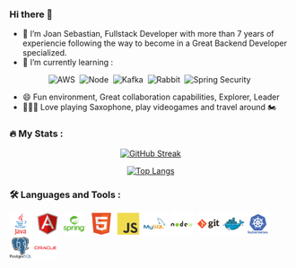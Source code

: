### Hi there 👋

- 🔭 I’m Joan Sebastian, Fullstack Developer with more than 7 years of experiencie following the way to become in a Great Backend Developer specialized.
- 🌱 I’m currently learning :
<div align="center">
  <img src="https://img.shields.io/badge/Amazon_AWS-FF9900?style=for-the-badge&logo=amazonaws&logoColor=white" title="AWS" alt="AWS"/>&nbsp;
  <img src="https://img.shields.io/badge/Node.js-339933?style=for-the-badge&logo=nodedotjs&logoColor=white" title="Node" alt="Node"/>&nbsp;
  <img src="https://img.shields.io/badge/Apache_Kafka-231F20?style=for-the-badge&logo=apache-kafka&logoColor=white" title="Kafka" alt="Kafka"/>&nbsp;
  <img src="https://img.shields.io/badge/rabbitmq-%23FF6600.svg?&style=for-the-badge&logo=rabbitmq&logoColor=white" title="Rabbit" alt="Rabbit"/>&nbsp;
  <img src="https://img.shields.io/badge/Spring_Security-6DB33F?style=for-the-badge&logo=Spring-Security&logoColor=white" title="Spring Security" alt="Spring Security"/>&nbsp;
</div>

- 😄 Fun environment, Great collaboration capabilities, Explorer, Leader 
- 🎯😜🎷 Love playing Saxophone, play videogames and travel around 🏍️ 

### :fire: My Stats :

<div align="center" >

[![GitHub Streak](http://github-readme-streak-stats.herokuapp.com?user=setoba1192&theme=dark&background=000000)](https://git.io/streak-stats)

[![Top Langs](https://github-readme-stats.vercel.app/api/top-langs/?username=setoba1192&layout=compact&theme=vision-friendly-dark)](https://github.com/anuraghazra/github-readme-stats)

</div>

### :hammer_and_wrench: Languages and Tools :
<div>
  <img src="https://github.com/devicons/devicon/blob/master/icons/java/java-original-wordmark.svg" title="Java" alt="Java" width="40" height="40"/>&nbsp;
  <img src="https://github.com/devicons/devicon/blob/master/icons/angularjs/angularjs-original.svg" title="Angular" alt="Angular" width="40" height="40"/>&nbsp;
  <img src="https://github.com/devicons/devicon/blob/master/icons/spring/spring-original-wordmark.svg" title="Spring" alt="Spring" width="40" height="40"/>&nbsp;
  <img src="https://github.com/devicons/devicon/blob/master/icons/html5/html5-original.svg" title="HTML5" alt="HTML" width="40" height="40"/>&nbsp;
  <img src="https://github.com/devicons/devicon/blob/master/icons/javascript/javascript-original.svg" title="JavaScript" alt="JavaScript" width="40" height="40"/>&nbsp;
  <img src="https://github.com/devicons/devicon/blob/master/icons/mysql/mysql-original-wordmark.svg" title="MySQL"  alt="MySQL" width="40" height="40"/>&nbsp;
  <img src="https://github.com/devicons/devicon/blob/master/icons/nodejs/nodejs-original-wordmark.svg" title="NodeJS" alt="NodeJS" width="40" height="40"/>&nbsp;
  <img src="https://github.com/devicons/devicon/blob/master/icons/git/git-original-wordmark.svg" title="Git" **alt="Git" width="40" height="40"/>
  <img src="https://github.com/devicons/devicon/blob/master/icons/docker/docker-original.svg" title="Docker" **alt="Docker" width="40" height="40"/>
  <img src="https://github.com/devicons/devicon/blob/master/icons/kubernetes/kubernetes-plain-wordmark.svg" title="Kubernetes" **alt="Kubernetes" width="40" height="40"/>
  <img src="https://github.com/devicons/devicon/blob/master/icons/postgresql/postgresql-original-wordmark.svg" title="Postgres" **alt="Postgres" width="40" height="40"/>
  <img src="https://github.com/devicons/devicon/blob/master/icons/oracle/oracle-original.svg" title="Oracle" **alt="Oracle" width="40" height="40"/>
</div>
